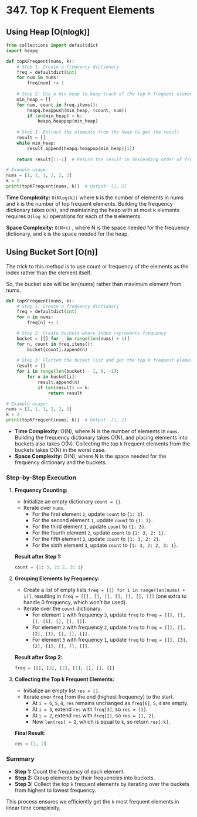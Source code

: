 # 347. Top K Frequent Elements

## Using Heap [O(nlogk)]

```python
from collections import defaultdict
import heapq

def topKFrequent(nums, k):
    # Step 1: Create a frequency dictionary
    freq = defaultdict(int)
    for num in nums:
        freq[num] += 1
    
    # Step 2: Use a min-heap to keep track of the top k frequent elements
    min_heap = []
    for num, count in freq.items():
        heapq.heappush(min_heap, (count, num))
        if len(min_heap) > k:
            heapq.heappop(min_heap)
    
    # Step 3: Extract the elements from the heap to get the result
    result = []
    while min_heap:
        result.append(heapq.heappop(min_heap)[1])
    
    return result[::-1]  # Return the result in descending order of frequency

# Example usage:
nums = [1, 1, 1, 2, 2, 3]
k = 2
print(topKFrequent(nums, k))  # Output: [1, 2]
```

**Time Complexity:** `O(Nlog(k))` where `N` is the number of elements in nums and `k` is the number of top frequent elements. Building the frequency dictionary takes `O(N)`, and maintaining the heap with at most k elements requires `O(log k)` operations for each of the `N` elements.

**Space Complexity:** `O(N+k)` , where N is the space needed for the frequency dictionary, and `k` is the space needed for the heap.


## Using Bucket Sort [O(n)]

The *trick* to this method is to use count or frequency of the elements
as the index rather than the element itself. 

So, the bucket size will be len(nums) rather than maximum element from nums.   

```python
def topKFrequent(nums, k):
    # Step 1: Create a frequency dictionary
    freq = defaultdict(int)
    for n in nums:
        freq[n] += 1

    # Step 2: Create buckets where index represents frequency
    bucket = [[] for _ in range(len(nums) + 1)]
    for n, count in freq.items():
        bucket[count].append(n)
    
    # Step 3: Flatten the bucket list and get the top k frequent elements
    result = []
    for i in range(len(bucket) - 1, 0, -1):
        for n in bucket[i]:
            result.append(n)
            if len(result) == k:
                return result

# Example usage:
nums = [1, 1, 1, 2, 2, 3]
k = 2
print(topKFrequent(nums, k))  # Output: [1, 2]
```

- **Time Complexity:** O(N), where N is the number of elements in `nums`. Building the frequency dictionary takes O(N), and placing elements into buckets also takes O(N). Collecting the top `k` frequent elements from the buckets takes O(N) in the worst case.
- **Space Complexity:** O(N), where N is the space needed for the frequency dictionary and the buckets.


### Step-by-Step Execution

1. **Frequency Counting:**
   - Initialize an empty dictionary `count = {}`.
   - Iterate over `nums`.
     - For the first element `1`, update `count` to `{1: 1}`.
     - For the second element `1`, update `count` to `{1: 2}`.
     - For the third element `1`, update `count` to `{1: 3}`.
     - For the fourth element `2`, update `count` to `{1: 3, 2: 1}`.
     - For the fifth element `2`, update `count` to `{1: 3, 2: 2}`.
     - For the sixth element `3`, update `count` to `{1: 3, 2: 2, 3: 1}`.

   **Result after Step 1:**
   ```python
   count = {1: 3, 2: 2, 3: 1}
   ```

2. **Grouping Elements by Frequency:**
   - Create a list of empty lists `freq = [[] for i in range(len(nums) + 1)]`, resulting in `freq = [[], [], [], [], [], [], []]` (one extra to handle 0 frequency, which won't be used).
   - Iterate over the `count` dictionary.
     - For element `1` with frequency `3`, update `freq` to `freq = [[], [], [], [1], [], [], []]`.
     - For element `2` with frequency `2`, update `freq` to `freq = [[], [], [2], [1], [], [], []]`.
     - For element `3` with frequency `1`, update `freq` to `freq = [[], [3], [2], [1], [], [], []]`.

   **Result after Step 2:**
   ```python
   freq = [[], [3], [2], [1], [], [], []]
   ```

3. **Collecting the Top k Frequent Elements:**
   - Initialize an empty list `res = []`.
   - Iterate over `freq` from the end (highest frequency) to the start.
     - At `i = 6`, `5`, `4`, `res` remains unchanged as `freq[6]`, `5`, `4` are empty.
     - At `i = 3`, extend `res` with `freq[3]`, so `res = [1]`.
     - At `i = 2`, extend `res` with `freq[2]`, so `res = [1, 2]`.
     - Now `len(res) = 2`, which is equal to `k`, so return `res[:k]`.

   **Final Result:**
   ```python
   res = [1, 2]
   ```

### Summary
- **Step 1:** Count the frequency of each element.
- **Step 2:** Group elements by their frequencies into buckets.
- **Step 3:** Collect the top `k` frequent elements by iterating over the buckets from highest to lowest frequency.

This process ensures we efficiently get the `k` most frequent elements in linear time complexity.